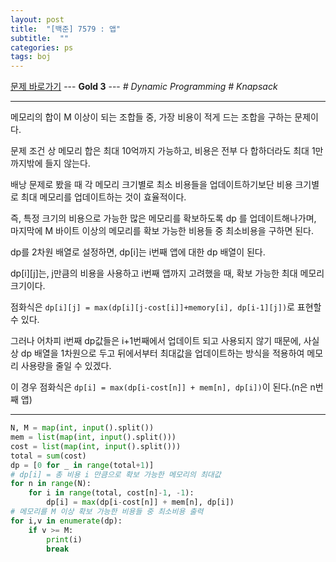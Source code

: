 ```yaml
---
layout: post
title:  "[백준] 7579 : 앱"
subtitle:  ""
categories: ps
tags: boj
---
```


[문제 바로가기](https://www.acmicpc.net/problem/7579) --- **Gold 3** --- *# Dynamic Programming # Knapsack*

---

메모리의 합이 M 이상이 되는 조합들 중, 가장 비용이 적게 드는 조합을 구하는 문제이다.

문제 조건 상 메모리 합은 최대 10억까지 가능하고, 비용은 전부 다 합하더라도 최대 1만까지밖에 들지 않는다.

배낭 문제로 봤을 때 각 메모리 크기별로 최소 비용들을 업데이트하기보단 비용 크기별로 최대 메모리를 업데이트하는 것이 효율적이다.

즉, 특정 크기의 비용으로 가능한 많은 메모리를 확보하도록 dp 를 업데이트해나가며, 마지막에 M 바이트 이상의 메모리를 확보 가능한 비용들 중 최소비용을 구하면 된다.

dp를 2차원 배열로 설정하면, dp[i]는 i번째 앱에 대한 dp 배열이 된다.

dp[i][j]는, j만큼의 비용을 사용하고 i번째 앱까지 고려했을 때, 확보 가능한 최대 메모리 크기이다.

점화식은 ```dp[i][j] = max(dp[i][j-cost[i]]+memory[i], dp[i-1][j])```로 표현할 수 있다.

그러나 어차피 i번째 dp값들은 i+1번째에서 업데이트 되고 사용되지 않기 때문에, 사실상 dp 배열을 1차원으로 두고 뒤에서부터 최대값을 업데이트하는 방식을 적용하여 메모리 사용량을 줄일 수 있겠다.

이 경우 점화식은 ```dp[i] = max(dp[i-cost[n]] + mem[n], dp[i])```이 된다.(n은 n번째 앱)

---

```python
N, M = map(int, input().split())
mem = list(map(int, input().split()))
cost = list(map(int, input().split()))
total = sum(cost)
dp = [0 for _ in range(total+1)]
# dp[i] = 총 비용 i 만큼으로 확보 가능한 메모리의 최대값
for n in range(N):
    for i in range(total, cost[n]-1, -1):
        dp[i] = max(dp[i-cost[n]] + mem[n], dp[i])
# 메모리를 M 이상 확보 가능한 비용들 중 최소비용 출력
for i,v in enumerate(dp):
    if v >= M:
        print(i)
        break
```
